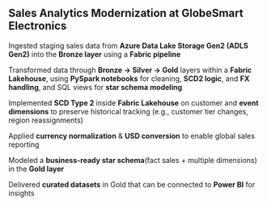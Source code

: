 ## Sales Analytics Modernization at GlobeSmart Electronics


Ingested staging sales data from **Azure Data Lake Storage Gen2 (ADLS Gen2)** into the **Bronze layer** using a **Fabric pipeline**

Transformed data through **Bronze → Silver → Gold** layers within a **Fabric Lakehouse**, using **PySpark notebooks** for cleaning, **SCD2 logic**, and **FX handling**, and SQL views for **star schema modeling**

Implemented **SCD Type 2** inside **Fabric Lakehouse** on customer and **event dimensions** to preserve historical tracking (e.g., customer tier changes, region reassignments)

Applied **currency normalization** & **USD conversion** to enable global sales reporting

Modeled a **business-ready star schema**(fact sales + multiple dimensions) in the **Gold layer**

Delivered **curated datasets** in Gold that can be connected to **Power BI** for insights
